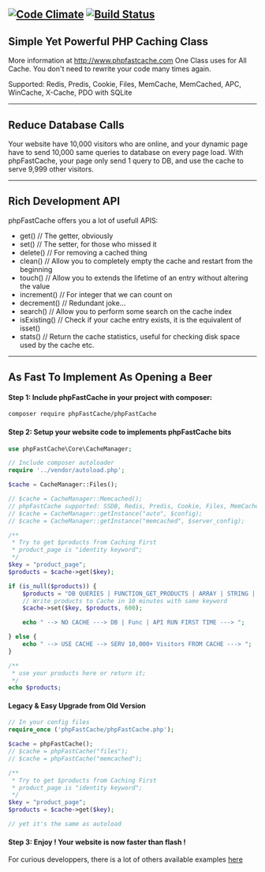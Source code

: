[![Code Climate](https://codeclimate.com/github/PHPSocialNetwork/phpfastcache/badges/gpa.svg)](https://codeclimate.com/github/PHPSocialNetwork/phpfastcache) [![Build Status](https://travis-ci.org/PHPSocialNetwork/phpfastcache.svg?branch=final)](https://travis-ci.org/PHPSocialNetwork/phpfastcache)
---------------------------
Simple Yet Powerful PHP Caching Class
---------------------------
More information at http://www.phpfastcache.com
One Class uses for All Cache. You don't need to rewrite your code many times again.

Supported: Redis, Predis, Cookie, Files, MemCache, MemCached, APC, WinCache, X-Cache, PDO with SQLite

---------------------------
Reduce Database Calls
---------------------------

Your website have 10,000 visitors who are online, and your dynamic page have to send 10,000 same queries to database on every page load.
With phpFastCache, your page only send 1 query to DB, and use the cache to serve 9,999 other visitors.

---------------------------
Rich Development API
---------------------------

phpFastCache offers you a lot of usefull APIS:

- get() // The getter, obviously
- set() // The setter, for those who missed it
- delete() // For removing a cached thing
- clean() // Allow you to completely empty the cache and restart from the beginning
- touch() // Allow you to extends the lifetime of an entry without altering the value 
- increment() // For integer that we can count on
- decrement() // Redundant joke...
- search() // Allow you to perform some search on the cache index
- isExisting() // Check if your cache entry exists, it is the equivalent of isset()
- stats() // Return the cache statistics, useful for checking disk space used by the cache etc.

---------------------------
As Fast To Implement As Opening a Beer
---------------------------


#### Step 1: Include phpFastCache in your project with composer:


```bash
composer require phpFastCache/phpFastCache
```

#### Step 2: Setup your website code to implements phpFastCache bits
```php
use phpFastCache\Core\CacheManager;

// Include composer autoloader
require '../vendor/autoload.php';

$cache = CacheManager::Files();

// $cache = CacheManager::Memcached();
// phpFastCache supported: SSDB, Redis, Predis, Cookie, Files, MemCache, MemCached, APC, WinCache, XCache, SQLite
// $cache = CacheManager::getInstance("auto", $config);
// $cache = CacheManager::getInstance("memcached", $server_config);

/**
 * Try to get $products from Caching First
 * product_page is "identity keyword";
 */
$key = "product_page";
$products = $cache->get($key);

if (is_null($products)) {
    $products = "DB QUERIES | FUNCTION_GET_PRODUCTS | ARRAY | STRING | OBJECTS";
    // Write products to Cache in 10 minutes with same keyword
    $cache->set($key, $products, 600);

    echo " --> NO CACHE ---> DB | Func | API RUN FIRST TIME ---> ";

} else {
    echo " --> USE CACHE --> SERV 10,000+ Visitors FROM CACHE ---> ";
}

/**
 * use your products here or return it;
 */
echo $products;

```

#### Legacy & Easy Upgrade from Old Version
```php
// In your config files
require_once ('phpFastCache/phpFastCache.php');

$cache = phpFastCache();
// $cache = phpFastCache("files");
// $cache = phpFastCache("memcached");

/**
 * Try to get $products from Caching First
 * product_page is "identity keyword";
 */
$key = "product_page";
$products = $cache->get($key);

// yet it's the same as autoload

```


#### Step 3: Enjoy ! Your website is now faster than flash !

For curious developpers, there is a lot of others available examples [here](https://github.com/khoaofgod/phpFastCache/tree/final/examples)